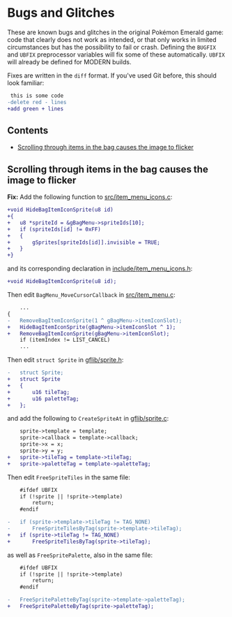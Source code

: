 
# Bugs and Glitches

These are known bugs and glitches in the original Pokémon Emerald game: code that clearly does not work as intended, or that only works in limited circumstances but has the possibility to fail or crash. Defining the `BUGFIX` and `UBFIX` preprocessor variables will fix some of these automatically. `UBFIX` will already be defined for MODERN builds.

Fixes are written in the `diff` format. If you've used Git before, this should look familiar:

```diff
 this is some code
-delete red - lines
+add green + lines
```

## Contents

- [Scrolling through items in the bag causes the image to flicker](#scrolling-through-items-in-the-bag-causes-the-image-to-flicker)


## Scrolling through items in the bag causes the image to flicker

**Fix:** Add the following function to [src/item_menu_icons.c](https://github.com/pret/pokeemerald/blob/master/src/item_menu_icons.c):
```diff
+void HideBagItemIconSprite(u8 id)
+{
+	u8 *spriteId = &gBagMenu->spriteIds[10];
+	if (spriteIds[id] != 0xFF)
+	{
+		gSprites[spriteIds[id]].invisible = TRUE;
+	}
+}

```

and its corresponding declaration in [include/item_menu_icons.h](https://github.com/pret/pokeemerald/blob/master/include/item_menu_icons.h):

```diff
+void HideBagItemIconSprite(u8 id);

```

Then edit `BagMenu_MoveCursorCallback` in [src/item_menu.c](https://github.com/pret/pokeemerald/blob/master/src/item_menu.c):

```diff
	...
{
-	RemoveBagItemIconSprite(1 ^ gBagMenu->itemIconSlot);
+	HideBagItemIconSprite(gBagMenu->itemIconSlot ^ 1);
+	RemoveBagItemIconSprite(gBagMenu->itemIconSlot);
	if (itemIndex != LIST_CANCEL)
	...
```


Then edit `struct Sprite` in [gflib/sprite.h](https://github.com/pret/pokeemerald/blob/master/gflib/sprite.h):

```diff
-	struct Sprite;
+	struct Sprite
+	{
+		u16 tileTag;
+		u16 paletteTag;
+	};
```

and add the following to `CreateSpriteAt` in [gflib/sprite.c](https://github.com/pret/pokeemerald/blob/master/gflib/sprite.c):

```diff
	sprite->template = template;
	sprite->callback = template->callback;
	sprite->x = x;
	sprite->y = y;
+	sprite->tileTag = template->tileTag;
+	sprite->paletteTag = template->paletteTag;
```

Then edit `FreeSpriteTiles` in the same file:

```diff
	#ifdef UBFIX
	if (!sprite || !sprite->template)
	    return;
	#endif

-	if (sprite->template->tileTag != TAG_NONE)
-	    FreeSpriteTilesByTag(sprite->template->tileTag);
+	if (sprite->tileTag != TAG_NONE)
+	    FreeSpriteTilesByTag(sprite->tileTag);
```

as well as `FreeSpritePalette`, also in the same file:

```diff
	#ifdef UBFIX
	if (!sprite || !sprite->template)
	    return;
	#endif

-	FreeSpritePaletteByTag(sprite->template->paletteTag);
+	FreeSpritePaletteByTag(sprite->paletteTag);
```
